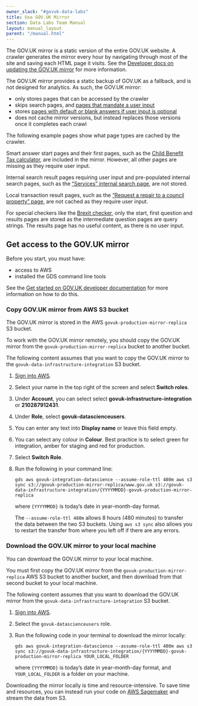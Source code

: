 ```yaml
---
owner_slack: "#govuk-data-labs"
title: Use GOV.UK Mirror
section: Data Labs Team Manual
layout: manual_layout
parent: "/manual.html"
---
```


The GOV.UK mirror is a static version of the entire GOV.UK website. A crawler generates the mirror every hour by navigating through most of the site and saving each HTML page it visits. See the [Developer docs on updating the GOV.UK mirror](https://docs.publishing.service.gov.uk/manual/fall-back-to-mirror.html#updates-to-the-mirror) for more information.

The GOV.UK mirror provides a static backup of GOV.UK as a fallback, and is not designed for analytics. As such, the GOV.UK mirror:

- only stores pages that can be accessed by the crawler
- skips search pages, and [pages that mandate a user input](https://www.gov.uk/child-benefit-tax-calculator/y?response=&next=1)
- stores [pages with default or blank answers if user input is optional](https://www.gov.uk/transition-check/questions?page=6)
- does not cache mirror versions, but instead replaces those versions once it completes each crawl

The following example pages show what page types are cached by the crawler.

Smart answer start pages and their first pages, such as the [Child Benefit Tax calculator]((https://www.gov.uk/child-benefit-tax-calculator/y)), are included in the mirror. However, all other pages are missing as they require user input.

Internal search result pages requiring user input and pre-populated internal search pages, such as the [“Services” internal search page](https://www.gov.uk/search/services), are not stored.

Local transaction result pages, such as the [“Request a repair to a council property” page](https://www.gov.uk/repair-council-property/tower-hamlets), are not cached as they require user input.

For special checkers like the [Brexit checker](https://www.gov.uk/brexit), only the start, first question and results pages are stored as the intermediate question pages are query strings. The results page has no useful content, as there is no user input.

## Get access to the GOV.UK mirror

Before you start, you must have:

- access to AWS
- installed the GDS command line tools

See the [Get started on GOV.UK developer documentation](https://docs.publishing.service.gov.uk/manual/get-started.html) for more information on how to do this.

### Copy GOV.UK mirror from AWS S3 bucket

The GOV.UK mirror is stored in the AWS `govuk-production-mirror-replica` S3 bucket.

To work with the GOV.UK mirror remotely, you should copy the GOV.UK mirror from the `govuk-production-mirror-replica` bucket to another bucket.

The following content assumes that you want to copy the GOV.UK mirror to the `govuk-data-infrastructure-integration` S3 bucket.

1. [Sign into AWS](https://s3.console.aws.amazon.com/).
1. Select your name in the top right of the screen and select __Switch roles__.
1. Under __Account__, you can select select __govuk-infrastructure-integration__ or __210287912431__.
1. Under __Role__, select __govuk-datascienceusers__.
1. You can enter any text into __Display name__ or leave this field empty.
1. You can select any colour in __Colour__. Best practice is to select green for integration, amber for staging and red for production.
1. Select __Switch Role__.
1. Run the following in your command line:

    ```
    gds aws govuk-integration-datascience --assume-role-ttl 480m aws s3 sync s3://govuk-production-mirror-replica/www.gov.uk s3://govuk-data-infrastructure-integration/{YYYYMMDD}-govuk-production-mirror-replica
    ```
    where `{YYYYMMDD}` is today’s date in year-month-day format.

    The `--assume-role-ttl 480m` allows 8 hours (480 minutes) to transfer the data between the two S3 buckets. Using `aws s3 sync` also allows you to restart the transfer from where you left off if there are any errors.

### Download the GOV.UK mirror to your local machine

You can download the GOV.UK mirror to your local machine.

You must first copy the GOV.UK mirror from the `govuk-production-mirror-replica` AWS S3 bucket to another bucket, and then download from that second bucket to your local machine.

The following content assumes that you want to download the GOV.UK mirror from the `govuk-data-infrastructure-integration` S3 bucket.

1. [Sign into AWS](https://s3.console.aws.amazon.com/).
1. Select the `govuk-datascienceusers` role.
1. Run the following code in your terminal to download the mirror locally:

    ```
    gds aws govuk-integration-datascience --assume-role-ttl 480m aws s3 sync s3://govuk-data-infrastructure-integration/{YYYYMMDD}-govuk-production-mirror-replica YOUR_LOCAL_FOLDER
    ```

    where `{YYYYMMDD}` is today’s date in year-month-day format, and `YOUR_LOCAL_FOLDER` is a folder on your machine.

Downloading the mirror locally is time and resource-intensive. To save time and resources, you can instead run your code on [AWS Sagemaker](/manual/datalabs-start-new-project.html#manage-your-machine39s-resources-with-aws-sagemaker) and stream the data from S3.
